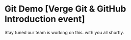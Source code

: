 # Git Demo [Verge Git & GitHub Introduction event]

Stay tuned our team is working on this.
with you all shortly.